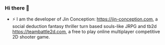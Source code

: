 ### Hi there 👋
- ⚡ I am the developer of Jin Conception: https://jin-conception.com, a social deduction fantasy thriller turn based souls-like JRPG and tb2d https://teambattle2d.com, a free to play online multiplayer competitive 2D shooter game.
<!--
**jonpchin/jonpchin** is a ✨ _special_ ✨ repository because its `README.md` (this file) appears on your GitHub profile.

Here are some ideas to get you started:

- 🔭 I’m currently working on ...
- 🌱 I’m currently learning ...
- 👯 I’m looking to collaborate on ...
- 🤔 I’m looking for help with ...
- 💬 Ask me about ...
- 📫 How to reach me: ...
- 😄 Pronouns: ...
- ⚡ Fun fact: ...
-->
